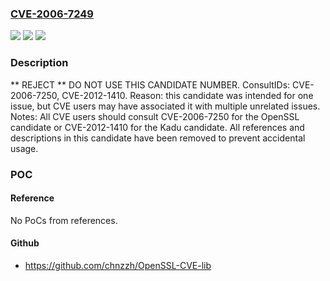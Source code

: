 ### [CVE-2006-7249](https://cve.mitre.org/cgi-bin/cvename.cgi?name=CVE-2006-7249)
![](https://img.shields.io/static/v1?label=Product&message=n%2Fa&color=blue)
![](https://img.shields.io/static/v1?label=Version&message=n%2Fa&color=blue)
![](https://img.shields.io/static/v1?label=Vulnerability&message=n%2Fa&color=blue)

### Description

** REJECT **  DO NOT USE THIS CANDIDATE NUMBER.  ConsultIDs: CVE-2006-7250, CVE-2012-1410.  Reason: this candidate was intended for one issue, but CVE users may have associated it with multiple unrelated issues. Notes: All CVE users should consult CVE-2006-7250 for the OpenSSL candidate or CVE-2012-1410 for the Kadu candidate.  All references and descriptions in this candidate have been removed to prevent accidental usage.

### POC

#### Reference
No PoCs from references.

#### Github
- https://github.com/chnzzh/OpenSSL-CVE-lib

